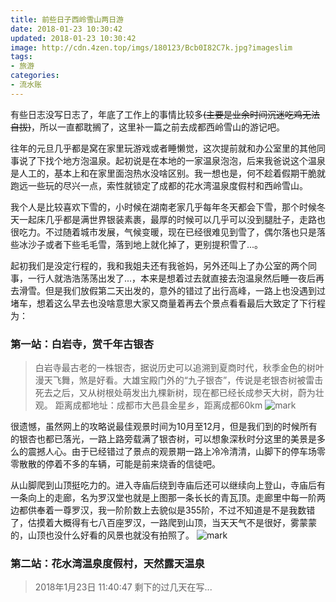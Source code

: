 ```yaml
---
title: 前些日子西岭雪山两日游
date: 2018-01-23 10:30:42
updated: 2018-01-23 10:30:42
image: http://cdn.4zen.top/imgs/180123/Bcb0I82C7k.jpg?imageslim
tags: 
- 旅游
categories:
- 流水账
---
```


有些日志没写日志了，年底了工作上的事情比较多~~(主要是业余时间沉迷吃鸡无法自拔)~~，所以一直都耽搁了，这里补一篇之前去成都西岭雪山的游记吧。

往年的元旦几乎都是窝在家里玩游戏或者睡懒觉，这次提前就和办公室里的其他同事说了下找个地方泡温泉。起初说是在本地的一家温泉泡泡，后来我爸说这个温泉是人工的，基本上和在家里面泡热水没啥区别。我一想也是，何不趁着假期干脆就跑远一些玩的尽兴一点，索性就锁定了成都的花水湾温泉度假村和西岭雪山。

我个人是比较喜欢下雪的，小时候在湖南老家几乎每年冬天都会下雪，那个时候冬天一起床几乎都是满世界银装素裹，最厚的时候可以几乎可以没到腿肚子，走路也很吃力。不过随着城市发展，气候变暖，现在已经很难见到雪了，偶尔落也只是落些冰沙子或者下些毛毛雪，落到地上就化掉了，更别提积雪了...。

起初我们是没定行程的，我和我姐夫还有我爸妈，另外还叫上了办公室的两个同事，一行人就浩浩荡荡出发了...，本来是想着过去就直接去泡温泉然后睡一夜后再去滑雪。但是我们放假第二天出发的，意外的错过了出行高峰，一路上也没遇到过堵车，想着这么早去也没啥意思大家又商量着再去个景点看看最后大致定了下行程为：

### 第一站：白岩寺，赏千年古银杏

>白岩寺最古老的一株银杏，据说历史可以追溯到夏商时代，秋季金色的树叶漫天飞舞，煞是好看。大雄宝殿门外的“九子银杏”，传说是老银杏树被雷击死去之后，又从树根处萌发出九棵新树，现在都已经长成参天大树，蔚为壮观。
>距离成都地址：成都市大邑县金星乡，距离成都60km
>![mark](http://cdn.4zen.top/imgs/180123/lh6LCajBGD.jpg?imageslim)

很遗憾，虽然网上的攻略说最佳观景时间为10月至12月，但是我们到的时候所有的银杏也都已落光，一路上路旁载满了银杏树，可以想象深秋时分这里的美景是多么的震撼人心。由于已经错过了景点的观景期一路上冷冷清清，山脚下的停车场零零散散的停着不多的车辆，可能是前来烧香的信徒吧。

从山脚爬到山顶挺吃力的。进入寺庙后绕到寺庙后还可以继续向上登山，寺庙后有一条向上的走廊，名为罗汉堂也就是上图那一条长长的青瓦顶。走廊里中每一阶两边都供奉着一尊罗汉，我一阶阶数上去貌似是355阶，不过不知道是不是我数错了，估摸着大概得有七八百座罗汉，一路爬到山顶，当天天气不是很好，雾蒙蒙的，山顶也没什么好看的风景也就没有拍照了。
![mark](http://cdn.4zen.top/imgs/180123/63f21gcdkG.jpg?imageslim)

### 第二站：花水湾温泉度假村，天然露天温泉

>2018年1月23日 11:40:47 剩下的过几天在写...